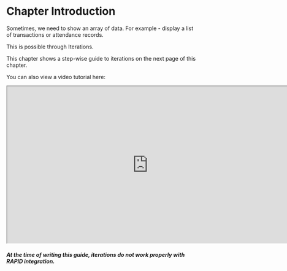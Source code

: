 # Chapter Introduction

Sometimes, we need to show an array of data. For example - display a list of transactions or attendance records.

This is possible through Iterations.

This chapter shows a step-wise guide to iterations on the next page of this chapter.

You can also view a video tutorial here:

<iframe allowfullscreen="allowfullscreen" height="440" src="https://www.youtube.com/embed/zc_moohzobQ" style="width: 733px; height: 409px;" width="787"></iframe>

##### **At the time of writing this guide, iterations do not work properly with RAPID integration.**